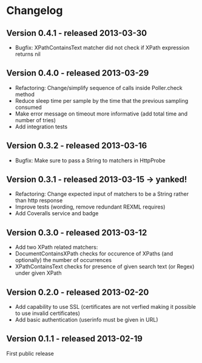 Changelog
=========

Version 0.4.1 - released 2013-03-30
-------------

* Bugfix: XPathContainsText matcher did not check if XPath expression returns nil

Version 0.4.0 - released 2013-03-29
-------------

* Refactoring: Change/simplify sequence of calls inside Poller.check method
* Reduce sleep time per sample by the time that the previous sampling consumed
* Make error message on timeout more informative (add total time and number of tries)
* Add integration tests

Version 0.3.2 - released 2013-03-16
-------------

* Bugfix: Make sure to pass a String to matchers in HttpProbe

Version 0.3.1 - released 2013-03-15 -> yanked!
-------------

* Refactoring: Change expected input of matchers to be a String rather than http response
* Improve tests (wording, remove redundant REXML requires)
* Add Coveralls service and badge

Version 0.3.0 - released 2013-03-12
-------------

* Add two XPath related matchers:
 * DocumentContainsXPath checks for occurence of XPaths (and optionally) the number of occurrences
 * XPathContainsText checks for presence of given search text (or Regex) under given XPath

Version 0.2.0 - released 2013-02-20
-------------

* Add capability to use SSL (certificates are not verfied making it possible to use invalid certificates)
* Add basic authentication (userinfo must be given in URL)


Version 0.1.1 - released 2013-02-19
-------------

First public release
